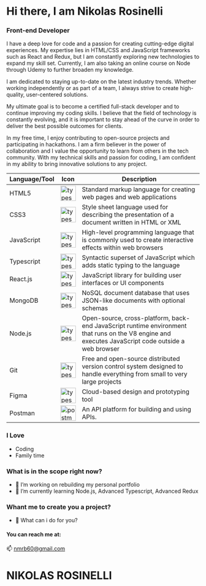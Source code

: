 # Hi there, I am Nikolas Rosinelli
### Front-end Developer
I have a deep love for code and a passion for creating cutting-edge digital experiences. My expertise lies in HTML/CSS and JavaScript frameworks such as React and Redux, but I am constantly exploring new technologies to expand my skill set. Currently, I am also taking an online course on Node through Udemy to further broaden my knowledge.

I am dedicated to staying up-to-date on the latest industry trends. Whether working independently or as part of a team, I always strive to create high-quality, user-centered solutions.

My ultimate goal is to become a certified full-stack developer and to continue improving my coding skills. I believe that the field of technology is constantly evolving, and it is important to stay ahead of the curve in order to deliver the best possible outcomes for clients.

In my free time, I enjoy contributing to open-source projects and participating in hackathons. I am a firm believer in the power of collaboration and I value the opportunity to learn from others in the tech community. With my technical skills and passion for coding, I am confident in my ability to bring innovative solutions to any project.

|  Language/Tool  |  Icon  |  Description  |
| --- | --- | --- |
| HTML5 | <img src="https://cdn.jsdelivr.net/gh/devicons/devicon/icons/html5/html5-plain-wordmark.svg" alt="typescript" width="40" height="40"/> </a> | Standard markup language for creating web pages and web applications |
| CSS3 | <img src="https://cdn.jsdelivr.net/gh/devicons/devicon/icons/css3/css3-plain-wordmark.svg" alt="typescript" width="40" height="40"/> </a> | Style sheet language used for describing the presentation of a document written in HTML or XML |
| JavaScript | <img src="https://cdn.jsdelivr.net/gh/devicons/devicon/icons/javascript/javascript-original.svg" alt="typescript" width="40" height="40"/> </a> | High-level programming language that is commonly used to create interactive effects within web browsers |
| Typescript | <img src="https://cdn.jsdelivr.net/gh/devicons/devicon/icons/typescript/typescript-original.svg" alt="typescript" width="40" height="40"/> </a> | Syntactic superset of JavaScript which adds static typing to the language |
| React.js | <img src="https://cdn.jsdelivr.net/gh/devicons/devicon/icons/react/react-original-wordmark.svg" alt="typescript" width="40" height="40"/> </a> | JavaScript library for building user interfaces or UI components |
| MongoDB | <img src="https://cdn.jsdelivr.net/gh/devicons/devicon/icons/mongodb/mongodb-original.svg" alt="typescript" width="40" height="40"/> </a> | NoSQL document database that uses JSON-like documents with optional schemas |
| Node.js | <img src="https://cdn.jsdelivr.net/gh/devicons/devicon/icons/nodejs/nodejs-original.svg" alt="typescript" width="40" height="40"/> </a> | Open-source, cross-platform, back-end JavaScript runtime environment that runs on the V8 engine and executes JavaScript code outside a web browser |
| Git | <img src="https://user-images.githubusercontent.com/18538595/198822959-4cb3c501-3aa2-4797-a1d1-1163189b0667.svg" alt="typescript" width="40" height="40"/> </a> | Free and open-source distributed version control system designed to handle everything from small to very large projects |
| Figma | <img src="https://cdn.jsdelivr.net/gh/devicons/devicon/icons/figma/figma-original.svg" alt="typescript" width="40" height="40"/> </a> | Cloud-based design and prototyping tool |
| Postman |  <img src="https://www.vectorlogo.zone/logos/getpostman/getpostman-icon.svg" alt="postman" width="40" height="40"/> </a> | An API platform for building and using APIs.  |



### I Love
 - Coding
 - Family time
 
### What is in the scope right now?
- 🔭 I’m working on rebuilding my personal portfolio
- 🌱 I’m currently learning Node.js, Advanced Typescript, Advanced Redux

### Whant me to create you a project?
- 💬 What can i do for you?


#### You can reach me at:

📫 nmrb60@gmail.com

# NIKOLAS ROSINELLI 
